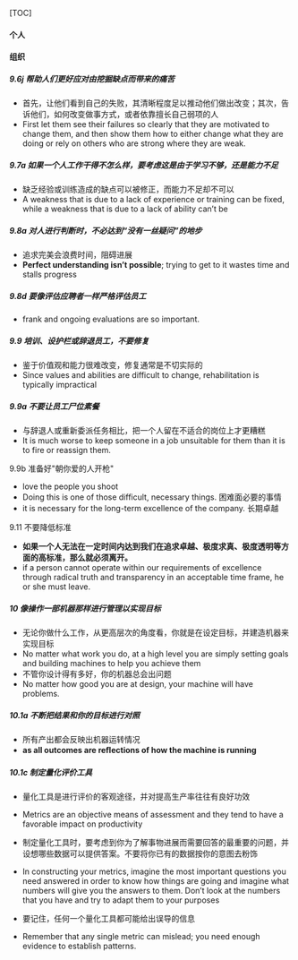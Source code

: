 [TOC]



#### 个人

#### 组织

##### 9.6j 帮助人们更好应对由挖掘缺点而带来的痛苦

* 首先，让他们看到自己的失败，其清晰程度足以推动他们做出改变；其次，告诉他们，如何改变做事方式，或者依靠擅长自己弱项的人
* First let them see their failures so clearly that they are motivated to change them, and then show them how to either change what they are doing or rely on others who are strong where they are weak.

##### 9.7a 如果一个人工作干得不怎么样，要考虑这是由于学习不够，还是能力不足

* 缺乏经验或训练造成的缺点可以被修正，而能力不足却不可以
* A weakness that is due to a lack of experience or training can be fixed, while a weakness that is due to a lack of ability can’t be

##### 9.8a 对人进行判断时，不必达到“没有一丝疑问”的地步

* 追求完美会浪费时间，阻碍进展
* **Perfect understanding isn’t possible**; trying to get to it wastes time and stalls progress

##### 9.8d 要像评估应聘者一样严格评估员工

* frank and ongoing evaluations are so important.

##### 9.9 培训、设护栏或辞退员工，不要修复

* 鉴于价值观和能力很难改变，修复通常是不切实际的
* Since values and abilities are difficult to change, rehabilitation is typically impractical

##### 9.9a 不要让员工尸位素餐

* 与辞退人或重新委派任务相比，把一个人留在不适合的岗位上才更糟糕
* It is much worse to keep someone in a job unsuitable for them than it is to fire or reassign them.

9.9b 准备好"朝你爱的人开枪"

* love the people you shoot
* Doing this is one of those difficult, necessary things. 困难面必要的事情
* it is necessary for the long-term excellence of the company. 长期卓越

9.11 不要降低标准

* **如果一个人无法在一定时间内达到我们在追求卓越、极度求真、极度透明等方面的高标准，那么就必须离开。**
* if a person cannot operate within our requirements of excellence through radical truth and transparency in an acceptable time frame, he or she must leave.

##### 10 像操作一部机器那样进行管理以实现目标

* 无论你做什么工作，从更高层次的角度看，你就是在设定目标，并建造机器来实现目标
* No matter what work you do, at a high level you are simply setting goals and building machines to help you achieve them
* 不管你设计得有多好，你的机器总会出问题
* No matter how good you are at design, your machine will have problems.

##### 10.1a 不断把结果和你的目标进行对照

* 所有产出都会反映出机器运转情况
* **as all outcomes are reﬂections of how the machine is running**

##### 10.1c 制定量化评价工具

* 量化工具是进行评价的客观途径，并对提高生产率往往有良好功效

* Metrics are an objective means of assessment and they tend to have a favorable impact on productivity

* 制定量化工具时，要考虑到你为了解事物进展而需要回答的最重要的问题，并设想哪些数据可以提供答案。不要将你已有的数据按你的意图去粉饰

* In constructing your metrics, imagine the most important questions you need answered in order to know how things are going and imagine what numbers will give you the answers to them. Don’t look at the numbers that you have and try to adapt them to your purposes
* 要记住，任何一个量化工具都可能给出误导的信息
* Remember that any single metric can mislead; you need enough evidence to establish patterns.

